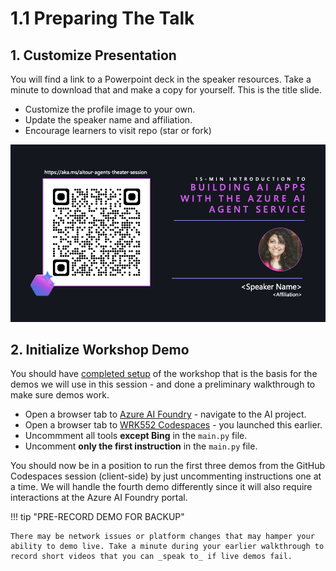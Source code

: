# 1.1 Preparing The Talk

## 1. Customize Presentation
You will find a link to a Powerpoint deck in the speaker resources. Take a minute to download that and make a copy for yourself. This is the title slide.

- Customize the profile image to your own.
- Update the speaker name and affiliation.
- Encourage learners to visit repo (star or fork)

![Slide 1](./../../img/Slide1.png)


## 2. Initialize Workshop Demo

You should have [completed setup](./../../index.md#2-setup-theater-session-labs) of the workshop that is the basis for the demos we will use in this session - and done a preliminary walkthrough to make sure demos work.

- Open a browser tab to [Azure AI Foundry](https://ai.azure.com) - navigate to the AI project.
- Open a browser tab to [WRK552 Codespaces](https://aka.ms/aitour/WRK552) - you launched this earlier.
- Uncommment all tools **except Bing** in the `main.py` file.
- Uncomment **only the first instruction** in the `main.py` file.

You should now be in a position to run the first three demos from the GitHub Codespaces session (client-side) by just uncommenting instructions one at a time. We will handle the fourth demo differently since it will also require interactions at the Azure AI Foundry portal.

!!! tip "PRE-RECORD DEMO FOR BACKUP"

    There may be network issues or platform changes that may hamper your ability to demo live. Take a minute during your earlier walkthrough to record short videos that you can _speak to_ if live demos fail.